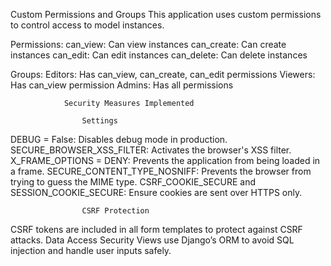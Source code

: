
Custom Permissions and Groups
This application uses custom permissions to control access to model instances.

Permissions:
can_view: Can view instances
can_create: Can create instances
can_edit: Can edit instances
can_delete: Can delete instances

Groups:
Editors: Has can_view, can_create, can_edit permissions
Viewers: Has can_view permission
Admins: Has all permissions




                Security Measures Implemented

                    Settings
DEBUG = False:   Disables debug mode in production.
SECURE_BROWSER_XSS_FILTER:      Activates the browser's XSS filter.
X_FRAME_OPTIONS = DENY:         Prevents the application from being loaded in a frame.
SECURE_CONTENT_TYPE_NOSNIFF:    Prevents the browser from trying to guess the MIME type.
CSRF_COOKIE_SECURE and SESSION_COOKIE_SECURE: Ensure cookies are sent over HTTPS only.

                    CSRF Protection
CSRF tokens are included in all form templates to protect against CSRF attacks.
Data Access Security
Views use Django’s ORM to avoid SQL injection and handle user inputs safely.




